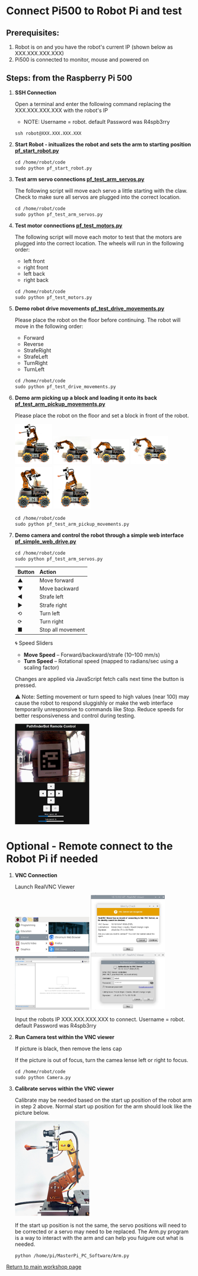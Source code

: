 # **Connect Pi500 to Robot Pi and test**

## Prerequisites:

1. Robot is on and you have the robot's current IP (shown below as XXX.XXX.XXX.XXX)
1. Pi500 is connected to monitor, mouse and powered on

## Steps: from the Raspberry Pi 500

1. **SSH Connection**

    Open a terminal and enter the following command replacing the XXX.XXX.XXX.XXX with the robot's IP
    - NOTE: Username = robot. default Password was R4spb3rry
            

    ~~~
    ssh robot@XXX.XXX.XXX.XXX
    ~~~

1. **Start Robot - initualizes the robot and sets the arm to starting position [pf_start_robot.py](/code/pf_start_robot.py)**
             
   ~~~
   cd /home/robot/code
   sudo python pf_start_robot.py
   ~~~

1. **Test arm servo connections [pf_test_arm_servos.py](/code/pf_test_arm_servos.py)**

   The following script will move each servo a little starting with the claw. Check to make sure all servos are plugged into the correct location.  

    ~~~
    cd /home/robot/code
    sudo python pf_test_arm_servos.py
    ~~~

1. **Test motor connections [pf_test_motors.py](/code/pf_test_motors.py)**

   The following script will move each motor to test that the motors are plugged into the correct location. The wheels will run in the following order:
   
   - left front
   - right front
   - left back
   - right back  
          

    ~~~
    cd /home/robot/code
    sudo python pf_test_motors.py
    ~~~

1. **Demo robot drive movements [pf_test_drive_movements.py](/code/pf_test_drive_movements.py)**

   Please place the robot on the floor before continuing.  The robot will move in the following order:
         
   - Forward
   - Reverse
   - StrafeRight
   - StrafeLeft
   - TurnRight
   - TurnLeft

           
    ~~~
    cd /home/robot/code
    sudo python pf_test_drive_movements.py
    ~~~

1. **Demo arm picking up a block and loading it onto its back [pf_test_arm_pickup_movements.py](/code/pf_test_arm_pickup_movements.py)**

   Please place the robot on the floor and set a block in front of the robot. 

     <img src="/zzimages/Pickup1.jpg" width="100" > 

     <img src="/zzimages/Pickup2.jpg" width="100" > 

     <img src="/zzimages/Pickup3.jpg" width="100" > 

     <img src="/zzimages/Pickup4.jpg" width="100" > 

     <img src="/zzimages/Pickup5.jpg" width="100" > 

     <img src="/zzimages/Pickup6.jpg" width="100" > 
         
    ~~~
    cd /home/robot/code
    sudo python pf_test_arm_pickup_movements.py
    ~~~


1. **Demo camera and control the robot through a simple web interface [pf_simple_web_drive.py](/code/pf_simple_web_drive.py)** 

    ~~~
    cd /home/robot/code
    sudo python pf_test_arm_servos.py
    ~~~

    | Button         | Action               |
    |----------------|----------------------|
    | ▲              | Move forward         |
    | ▼              | Move backward        |
    | ◀              | Strafe left          |
    | ▶              | Strafe right         |
    | ⟲              | Turn left            |
    | ⟳              | Turn right           |
    | ■              | Stop all movement    |

    🌀 Speed Sliders

    - **Move Speed** – Forward/backward/strafe (10–100 mm/s)
    - **Turn Speed** – Rotational speed (mapped to radians/sec using a scaling factor)
    
    Changes are applied via JavaScript fetch calls next time the button is pressed.
    
    ⚠️ Note: Setting movement or turn speed to high values (near 100) may cause the robot to respond sluggishly or make the web interface temporarily unresponsive to commands like Stop. Reduce speeds for better responsiveness and control during testing. 

    <img src="/zzimages/pf_simple_web_drive.jpg" width="200" > 




# **Optional - Remote connect to the Robot Pi if needed**


1. **VNC Connection**

    Launch RealVNC Viewer
   
     <img src="/zzimages/RealVNCViewer.jpg" width="200" > 

     <img src="/zzimages/VNC.jpg" width="200" > 

     <img src="/zzimages/VNC1.jpg" width="200" > 

     <img src="/zzimages/VNC2.jpg" width="200" > 

    Input the robots IP XXX.XXX.XXX.XXX to connect. Username = robot. default Password was R4spb3rry

1. **Run Camera test within the VNC viewer**
 
    If picture is black, then remove the lens cap
   
    If the picture is out of focus, turn the camea lense left or right to focus.
   
    ~~~
    cd /home/robot/code
    sudo python Camera.py
    ~~~

1. **Calibrate servos within the VNC viewer**
  
    Calibrate may be needed based on the start up position of the robot arm in step 2 above. Normal start up position for the arm should look like the picture below.
   
   <img src="/zzimages/ArmStartUp.jpeg" width="200" > 

    If the start up position is not the same, the servo positions will need to be corrected or a servo may need to be replaced. The Arm.py program is a way to interact with the arm and can help you fuigure out what is needed.

    ~~~
    python /home/pi/MasterPi_PC_Software/Arm.py
    ~~~
  
[Return to main workshop page](/README.md)












